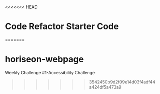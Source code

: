 <<<<<<< HEAD
# Code Refactor Starter Code
=======
# horiseon-webpage
Weekly Challenge #1-Accessibility Challenge 
>>>>>>> 3542450b9d2f09e14d03f4adf44a424df5a473a9
